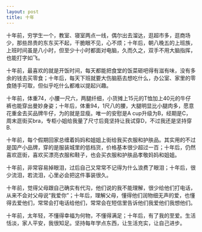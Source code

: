 ```yaml
---
layout: post
title: 十年
---
```




十年前，穷学生一个，教室、寝室两点一线，偶尔出去溜达，逛超市多，逛商场少，那些昂贵的东东买不起，干脆眼不见，心不烦；十年后，朝八晚五的上班族，上班时间虽是八小时，但至少十小时都面对电脑，久而久之，双手不用大脑指挥，也能打字如飞。

十年前，最喜欢的就是开饭时间，每天都能把食堂的饭菜砸吧得有滋有味，没有多余的钱去买零食；十年后，每天下班就要大伤脑筋去想吃什么，办公室、家里的零食随手可取，但似乎吃什么都难以提起兴趣。

十年前，体重74，小腰一尺六，两腿纤细，小货摊上15元的T恤加上40元的牛仔裤也能穿出曼妙身姿；十年后，体重94，1尺八的腰，大腿明显比小腿肉多，愿意花重金去买品牌牛仔，为的就是显瘦。唯一的安慰是A cup升级为B，经期是C，周末逛街买bra，专柜小姐给我量了尺寸后竟坚持让我试穿D，不过我还是坚持穿B.

十年前，每个假期回家总缠着妈妈和姐姐上街给我买衣服和护肤品。其实用的不过是国产小品牌，穿的是服装城里的低档货，价格基本很少超过一百；十年后，仍然喜欢逛街，喜欢买漂亮衣服和鞋子，也会买衣服和护肤品孝敬妈妈和姐姐。

十年前，非常容易掉眼泪，过后自己又常常不记得为什么浪费了眼泪；十年后，很少流泪，若流泪，心里必会把这件事装很久。

十年前，觉得父母跟自己确实有代沟，他们说的我不能理解，很少给他们打电话，从来不会对父母说“我爱你”；十年后，理解父母，懂得他们润物细无声的爱，也懂得去爱他们，常常会打电话给他们，常常会在短信里告诉他们我爱他们我想他们。

十年前，太年轻，不懂得幸福为何物，不懂得满足；十年后，有了我的至爱。生活恬淡，家人平安，我很知足。坚持每年学点东西，让生活充实，让自己进步。
